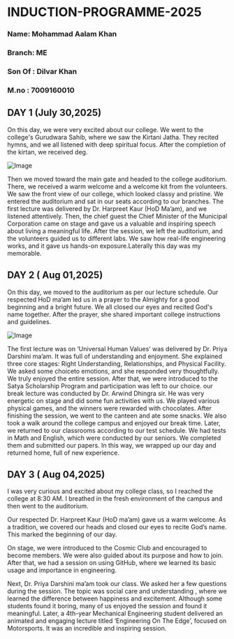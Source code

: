 # INDUCTION-PROGRAMME-2025
### Name: Mohammad Aalam Khan
### Branch: ME
### Son Of : Dilvar Khan
### M.no : 7009160010

## DAY 1 (July 30,2025)
On this day, we were very excited about our college. We went to the college's Gurudwara Sahib, where we saw the Kirtani Jatha. They recited hymns, and we all listened with deep spiritual focus. After the completion of the kirtan, we received deg.

![Image](https://github.com/user-attachments/assets/7b825fcb-91d4-4b63-9367-e02d8f27e291)

Then we moved toward the main gate and headed to the college auditorium. There, we received a warm welcome and a welcome kit from the volunteers. We saw the front view of our college, which looked classy and pristine.
We entered the auditorium and sat in our seats according to our branches. The first lecture was delivered by Dr. Harpreet Kaur (HoD Ma’am), and we listened attentively. Then, the chief guest the Chief Minister of the Municipal Corporation came on stage and gave us a valuable and inspiring speech about living a meaningful life.
After the session, we left the auditorium, and the volunteers guided us to different labs. We saw how real-life engineering works, and it gave us hands-on exposure.Laterally this day was my memorable.


## DAY 2 ( Aug 01,2025)
On this day, we moved to the auditorium as per our lecture schedule. Our respected HoD ma’am led us in a prayer to the Almighty for a good beginning and a bright future. We all closed our eyes and recited God's name together. After the prayer, she shared important college instructions and guidelines.

![Image](https://github.com/user-attachments/assets/68659d7d-a702-4811-b290-9c5f0f8c6689)

The first lecture was on ‘Universal Human Values’ was delivered by Dr. Priya Darshini ma’am. It was full of understanding and enjoyment. She explained three core stages: Right Understanding, Relationships, and Physical Facility. We asked some choiceto emotions, and she responded very thoughtfully. We truly enjoyed the entire session.
After that, we were introduced to the Satya Scholarship Program and participation was left to our choice.
our
break lecture was conducted by Dr. Arwind Dhingra sir. He was very energetic on stage and did some fun activities with us. We played various physical games, and the winners were rewarded with chocolates. 
After finishing the session, we went to the canteen and ate some snacks. We also took a walk around the college campus and enjoyed our break time.
Later, we returned to our classrooms according to our test schedule. We had tests in Math and English, which were conducted by our seniors. We completed them and submitted our papers.
In this way, we wrapped up our day and returned home, full of new experience. 

## DAY 3 ( Aug 04,2025)
I was very curious and excited about my college class, so I reached the college at 8:30 AM. I breathed in the fresh environment of the campus and then went to the auditorium.

Our respected Dr. Harpreet Kaur (HoD ma’am) gave us a warm welcome. As a tradition, we covered our heads and closed our eyes to recite God’s name. This marked the beginning of our day.

On stage, we were introduced to the Cosmic Club and encouraged to become members. We were also guided about its purpose and how to join. After that, we had a session on using GitHub, where we learned its basic usage and importance in engineering.

Next, Dr. Priya Darshini ma’am took our class. We asked her a few questions during the session. The topic was social care and understanding , where we learned the difference between happiness and excitement. Although some students found it boring, many of us enjoyed the session and found it meaningful.
Later, a 4th-year Mechanical Engineering student delivered an animated and engaging lecture titled ‘Engineering On The Edge’, focused on Motorsports. It was an incredible and inspiring session.


